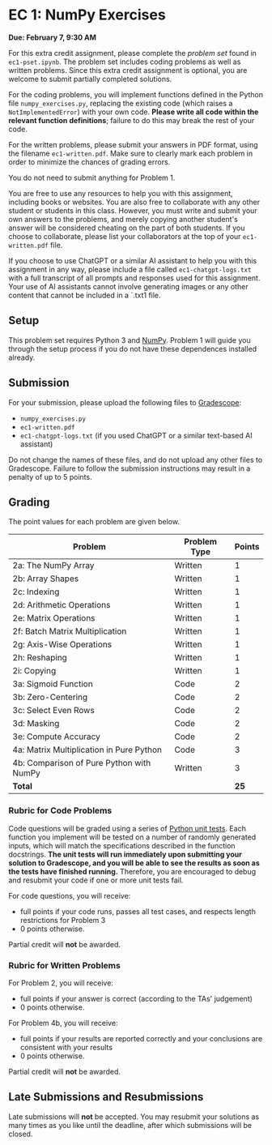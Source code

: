 # EC 1: NumPy Exercises
**Due: February 7, 9:30 AM**

For this extra credit assignment, please complete the _problem set_ found in `ec1-pset.ipynb`. The problem set includes 
coding problems as well as written problems. Since this extra credit assignment is optional, you are welcome to submit 
partially completed solutions.

For the coding problems, you will implement functions defined in the Python file `numpy_exercises.py`, replacing the 
existing code (which raises a `NotImplementedError`) with your own code. **Please write all code within the relevant 
function definitions**; failure to do this may break the rest of your code.

For the written problems, please submit your answers in PDF format, using the filename `ec1-written.pdf`. Make sure
to clearly mark each problem in order to minimize the chances of grading errors.

You do not need to submit anything for Problem 1.

You are free to use any resources to help you with this assignment, including books or websites. You are also free
to collaborate with any other student or students in this class. However, you must write and submit your own answers to
the problems, and merely copying another student's answer will be considered cheating on the part of both students. If
you choose to collaborate, please list your collaborators at the top of your `ec1-written.pdf` file.

If you choose to use ChatGPT or a similar AI assistant to help you with this assignment in any way, please include a file 
called `ec1-chatgpt-logs.txt` with a full transcript of all prompts and responses used for this assignment. Your use of 
AI assistants cannot involve generating images or any other content that cannot be included in a `.txt1 file.

## Setup

This problem set requires Python 3 and [NumPy](https://numpy.org/). Problem 1 will guide you through the setup 
process if you do not have these dependences installed already.

## Submission

For your submission, please upload the following files to [Gradescope](https://www.gradescope.com):
* `numpy_exercises.py`
* `ec1-written.pdf`
* `ec1-chatgpt-logs.txt` (if you used ChatGPT or a similar text-based AI assistant)

Do not change the names of these files, and do not upload any other files to Gradescope. Failure to follow the
submission instructions may result in a penalty of up to 5 points.

## Grading

The point values for each problem are given below. 

| Problem | Problem Type | Points |
|---|---|---|
| 2a: The NumPy Array | Written | 1 |
| 2b: Array Shapes | Written | 1 |
| 2c: Indexing | Written | 1 |
| 2d: Arithmetic Operations | Written | 1 |
| 2e: Matrix Operations | Written | 1 |
| 2f: Batch Matrix Multiplication | Written | 1 |
| 2g: Axis-Wise Operations | Written | 1 |
| 2h: Reshaping | Written | 1 |
| 2i: Copying | Written | 1 |
| 3a: Sigmoid Function | Code | 2 |
| 3b: Zero-Centering | Code | 2 |
| 3c: Select Even Rows | Code | 2 |
| 3d: Masking | Code | 2 |
| 3e: Compute Accuracy | Code | 2 |
| 4a: Matrix Multiplication in Pure Python | Code | 3 |
| 4b: Comparison of Pure Python with NumPy | Written | 3 |
| **Total** | | **25** |

### Rubric for Code Problems
Code questions will be graded using a series of [Python unit tests](https://realpython.com/python-testing/). Each
function you implement will be tested on a number of randomly generated inputs, which will match the specifications
described in the function docstrings. **The unit tests will run immediately upon submitting your solution to
Gradescope, and you will be able to see the results as soon as the tests have finished running.** Therefore, you are
encouraged to debug and resubmit your code if one or more unit tests fail.

For code questions, you will receive:
* full points if your code runs, passes all test cases, and respects length restrictions for Problem 3
* 0 points otherwise.

Partial credit will **not** be awarded.

### Rubric for Written Problems

For Problem 2, you will receive:
* full points if your answer is correct (according to the TAs' judgement) 
* 0 points otherwise.

For Problem 4b, you will receive:
* full points if your results are reported correctly and your conclusions are consistent with your results
* 0 points otherwise.

Partial credit will **not** be awarded.

## Late Submissions and Resubmissions

Late submissions will **not** be accepted. You may resubmit your solutions as many times as you
like until the deadline, after which submissions will be closed.
